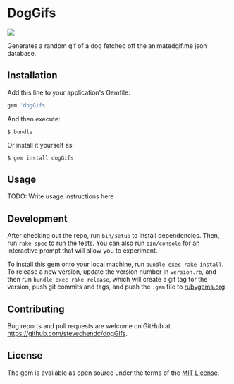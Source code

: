 # DogGifs
![](http://i.imgur.com/1qg5D8V.gif)  

Generates a random gif of a dog fetched off the animatedgif.me json database.

## Installation

Add this line to your application's Gemfile:

```ruby
gem 'dogGifs'
```

And then execute:

    $ bundle

Or install it yourself as:

    $ gem install dogGifs

## Usage

TODO: Write usage instructions here

## Development

After checking out the repo, run `bin/setup` to install dependencies. Then, run `rake spec` to run the tests. You can also run `bin/console` for an interactive prompt that will allow you to experiment.

To install this gem onto your local machine, run `bundle exec rake install`. To release a new version, update the version number in `version.rb`, and then run `bundle exec rake release`, which will create a git tag for the version, push git commits and tags, and push the `.gem` file to [rubygems.org](https://rubygems.org).

## Contributing

Bug reports and pull requests are welcome on GitHub at https://github.com/stevechendc/dogGifs.


## License

The gem is available as open source under the terms of the [MIT License](http://opensource.org/licenses/MIT).


